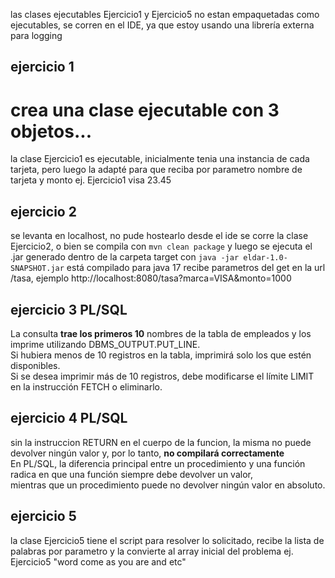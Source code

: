 las clases ejecutables Ejercicio1 y Ejercicio5 no estan empaquetadas como ejecutables, se corren en el IDE,
ya que estoy usando una librería externa para logging

## ejercicio 1
# crea una clase ejecutable con 3 objetos...
la clase Ejercicio1 es ejecutable, inicialmente tenia una instancia de cada tarjeta, pero luego la adapté para que reciba por parametro
nombre de tarjeta y monto ej.
Ejercicio1 visa 23.45

## ejercicio 2
se levanta en localhost, no pude hostearlo
desde el ide se corre la clase Ejercicio2, o bien se compila con ```mvn clean package```
y luego se ejecuta el .jar generado dentro de la carpeta target con ```java -jar eldar-1.0-SNAPSHOT.jar```
está compilado para java 17
recibe parametros del get en la url /tasa, ejemplo http://localhost:8080/tasa?marca=VISA&monto=1000

## ejercicio 3 PL/SQL

La consulta **trae los primeros 10** nombres de la tabla de empleados y los imprime utilizando DBMS_OUTPUT.PUT_LINE.  
Si hubiera menos de 10 registros en la tabla, imprimirá solo los que estén disponibles.  
Si se desea imprimir más de 10 registros, debe modificarse el límite LIMIT en la instrucción FETCH o eliminarlo.  
  
## ejercicio 4 PL/SQL
  
sin la instruccion RETURN en el cuerpo de la funcion, la misma no puede devolver ningún valor y, por lo tanto, **no compilará correctamente**  
En PL/SQL, la diferencia principal entre un procedimiento y una función radica en que una función siempre debe devolver un valor,  
mientras que un procedimiento puede no devolver ningún valor en absoluto.  

## ejercicio 5

la clase Ejercicio5 tiene el script para resolver lo solicitado, recibe la lista de palabras por parametro
y la convierte al array inicial del problema ej.
Ejercicio5 "word come as you are and etc"